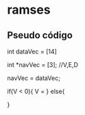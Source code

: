 # ramses


## Pseudo código

int dataVec = [14]

int *navVec = [3]; //V,E,D

navVec = dataVec;

if(V < 0){
    V = 
} else{

}
